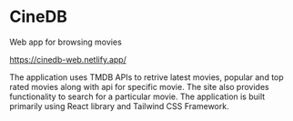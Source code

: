 # CineDB
Web app for browsing movies

https://cinedb-web.netlify.app/

The application uses TMDB APIs to retrive latest movies, popular and top rated movies along with api for specific movie.
The site also provides functionality to search for a particular movie.
The application is built primarily using React library and Tailwind CSS Framework.

